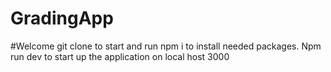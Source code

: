 # GradingApp
#Welcome git clone to start and run npm i to install needed packages. Npm run dev to start up the application on local host 3000